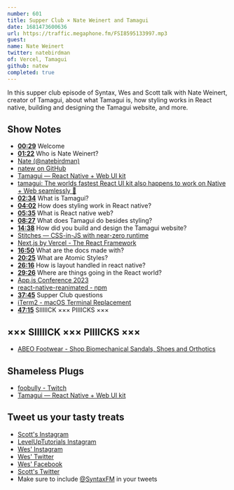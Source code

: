 ```yaml
---
number: 601
title: Supper Club × Nate Weinert and Tamagui
date: 1681473600636
url: https://traffic.megaphone.fm/FSI8595133997.mp3
guest: 
name: Nate Weinert
twitter: natebirdman
of: Vercel, Tamagui
github: natew
completed: true
---
```


In this supper club episode of Syntax, Wes and Scott talk with Nate Weinert, creator of Tamagui, about what Tamagui is, how styling works in React native, building and designing the Tamagui website, and more.

## Show Notes

- **[00:29](#t=00:29)** Welcome
- **[01:22](#t=01:22)** Who is Nate Weinert?
- [Nate (@natebirdman)](https://twitter.com/natebirdman)
- [natew on GitHub](https://github.com/natew)
- [Tamagui — React Native + Web UI kit](https://tamagui.dev/)
- [tamagui: The worlds fastest React UI kit also happens to work on Native + Web seamlessly 🙏](https://github.com/tamagui/tamagui)
- **[02:34](#t=02:34)** What is Tamagui?
- **[04:02](#t=04:02)** How does styling work in React native?
- **[05:35](#t=05:35)** What is React native web?
- **[08:27](#t=08:27)** What does Tamagui do besides styling?
- **[14:38](#t=14:38)** How did you build and design the Tamagui website?
- [Stitches — CSS-in-JS with near-zero runtime](https://stitches.dev/)
- [Next.js by Vercel - The React Framework](https://nextjs.org/)
- **[16:50](#t=16:50)** What are the docs made with?
- **[20:25](#t=20:25)** What are Atomic Styles?
- **[26:16](#t=26:16)** How is layout handled in react native?
- **[29:26](#t=29:26)** Where are things going in the React world?
- [App.js Conference 2023](https://appjs.co/)
- [react-native-reanimated - npm](https://www.npmjs.com/package/react-native-reanimated)
- **[37:45](#t=37:45)** Supper Club questions
- [iTerm2 - macOS Terminal Replacement](https://iterm2.com/)
- **[47:15](#t=47:15)** SIIIIICK ××× PIIIICKS ×××

## ××× SIIIIICK ××× PIIIICKS ×××

- [ABEO Footwear - Shop Biomechanical Sandals, Shoes and Orthotics](https://www.abeofootwear.com/)

## Shameless Plugs

- [foobully - Twitch](https://www.twitch.tv/foobully)
- [Tamagui — React Native + Web UI kit](https://tamagui.dev/)

## Tweet us your tasty treats

- [Scott's Instagram](https://www.instagram.com/stolinski/)
- [LevelUpTutorials Instagram](https://www.instagram.com/LevelUpTutorials/)
- [Wes' Instagram](https://www.instagram.com/wesbos/)
- [Wes' Twitter](https://twitter.com/wesbos)
- [Wes' Facebook](https://www.facebook.com/wesbos.developer)
- [Scott's Twitter](https://twitter.com/stolinski)
- Make sure to include [@SyntaxFM](https://twitter.com/SyntaxFM) in your tweets

